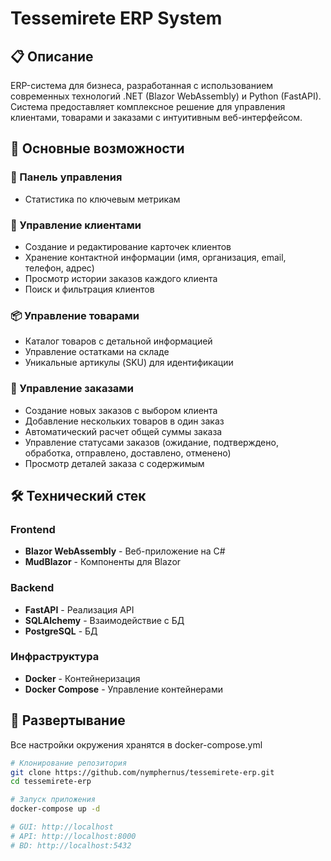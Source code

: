 # Tessemirete ERP System

## 📋 Описание

ERP-система для бизнеса, разработанная с использованием современных технологий .NET (Blazor WebAssembly) и Python (FastAPI). Система предоставляет комплексное решение для управления клиентами, товарами и заказами с интуитивным веб-интерфейсом.

## 🚀 Основные возможности

### 🔧 Панель управления
- Статистика по ключевым метрикам

### 👥 Управление клиентами
- Создание и редактирование карточек клиентов
- Хранение контактной информации (имя, организация, email, телефон, адрес)
- Просмотр истории заказов каждого клиента
- Поиск и фильтрация клиентов

### 📦 Управление товарами
- Каталог товаров с детальной информацией
- Управление остатками на складе
- Уникальные артикулы (SKU) для идентификации

### 🛒 Управление заказами
- Создание новых заказов с выбором клиента
- Добавление нескольких товаров в один заказ
- Автоматический расчет общей суммы заказа
- Управление статусами заказов (ожидание, подтверждено, обработка, отправлено, доставлено, отменено)
- Просмотр деталей заказа с содержимым

## 🛠 Технический стек

### Frontend
- **Blazor WebAssembly** - Веб-приложение на C#
- **MudBlazor** - Компоненты для Blazor

### Backend
- **FastAPI** - Реализация API
- **SQLAlchemy** - Взаимодействие с БД
- **PostgreSQL** - БД

### Инфраструктура
- **Docker** - Контейнеризация 
- **Docker Compose** - Управление контейнерами

## 🐳 Развертывание

Все настройки окружения хранятся в docker-compose.yml

```bash
# Клонирование репозитория
git clone https://github.com/nymphernus/tessemirete-erp.git
cd tessemirete-erp

# Запуск приложения
docker-compose up -d

# GUI: http://localhost
# API: http://localhost:8000
# BD: http://localhost:5432
```
